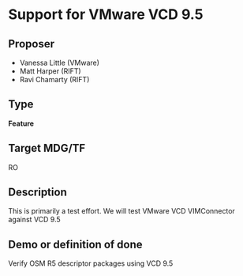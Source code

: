 # Support for VMware VCD 9.5 #

## Proposer ##

- Vanessa Little (VMware)
- Matt Harper (RIFT)
- Ravi Chamarty (RIFT)

## Type ##
**Feature**

## Target MDG/TF ##
RO

## Description ##
This is primarily a test effort. We will test VMware VCD VIMConnector against VCD 9.5

## Demo or definition of done ##
Verify OSM R5 descriptor packages using VCD 9.5
